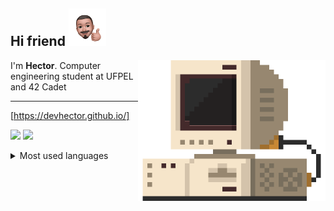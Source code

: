 




<p align="left">


Hi friend <img src="./src/IMG-5048.PNG" height="60" width="60">
---

<img src="./src/retrocomputer0.2.gif" align="right" alt="retro computer" height="225" width="300">

I'm <b>Hector</b>. Computer engineering student at UFPEL and 42 Cadet <br>

---

<a href="https://devhector.github.io/" target="_blank">[https://devhector.github.io/]</a>

<p align="left">
  <img src="https://badge42.herokuapp.com/api/stats/hectfern?privacyEmail=true&darkmode=true&cursus=42cursus"></img>
  <img src="https://github-readme-stats.vercel.app/api/wakatime?username=devhector&layout=compact"></img>

  <details>
    <summary>Most used languages</summary>
    <img src="https://github-readme-stats.vercel.app/api/top-langs/?username=devhector&theme=dracula"> 
  </details>
</p>


</p>

<!--
**hectorhu17/hectorhu17** is a ✨ _special_ ✨ repository because its `README.md` (this file) appears on your GitHub profile.

Here are some ideas to get you started:

- 🔭 I’m currently working on ...
- 🌱 I’m currently learning ...
- 👯 I’m looking to collaborate on ...
- 🤔 I’m looking for help with ...
- 💬 Ask me about ...
- 📫 How to reach me: ...
- 😄 Pronouns: ...
- ⚡ Fun fact: ...
-->
